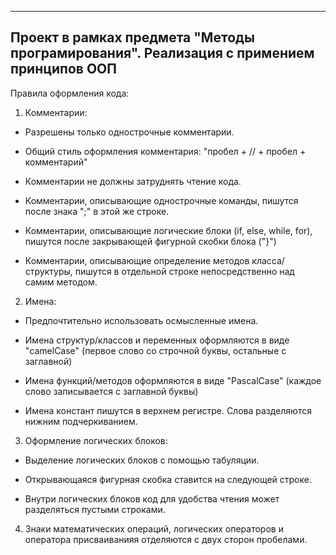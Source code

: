 -----------------------------------------------------------------------------------------------------------------------------------------------------------------------
Проект в рамках предмета "Методы програмирования". Реализация с примением принципов ООП
-----------------------------------------------------------------------------------------------------------------------------------------------------------------------

Правила оформления кода:
1) Комментарии:

  - Разрешены только однострочные комментарии.

  - Общий стиль оформления комментария: "пробел + // + пробел + комментарий"

  - Комментарии не должны затруднять чтение кода.

  - Комментарии, описывающие однострочные команды, пишутся после знака ";" в этой же строке.

  - Комментарии, описывающие логические блоки (if, else, while, for), пишутся после закрывающей фигурной скобки блока ("}")

  - Комментарии, описывающие определение методов класса/структуры, пишутся в отдельной строке непосредственно над самим методом.


2) Имена:

  - Предпочтительно использовать осмысленные имена.

  - Имена структур/классов и переменных оформляются в виде "camelCase" (первое слово со строчной буквы, остальные с заглавной)

  - Имена функций/методов оформляются в виде "PascalCase" (каждое слово записывается с заглавной буквы)

  - Имена констант пишутся в верхнем регистре. Слова разделяются нижним подчеркиванием.


3) Оформление логических блоков:

  - Выделение логических блоков с помощью табуляции.

  - Открывающаяся фигурная скобка ставится на следующей строке.

  - Внутри логических блоков код для удобства чтения может разделяться пустыми строками.


4) Знаки математических операций, логических операторов и оператора присваиванияя отделяются с двух сторон пробелами.
